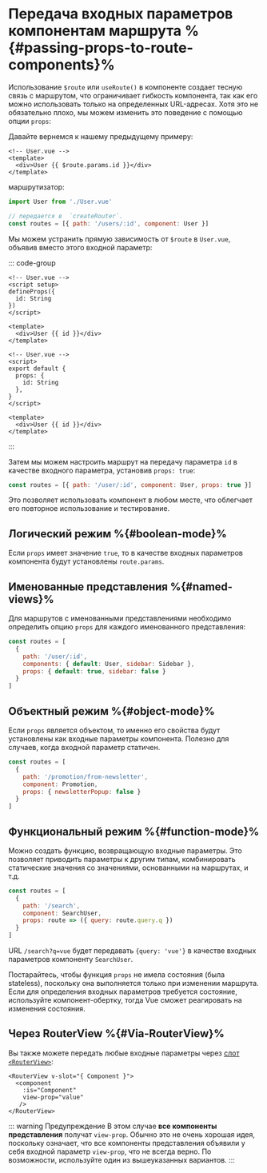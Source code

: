 # Передача входных параметров компонентам маршрута %{#passing-props-to-route-components}%

<VueSchoolLink
  href="https://vueschool.io/lessons/route-props"
  title="Узнайте, как передавать входные параметры компонентам маршрута"
/>

Использование `$route` или `useRoute()` в компоненте создает тесную связь с маршрутом, что ограничивает гибкость компонента, так как его можно использовать только на определенных URL-адресах. Хотя это не обязательно плохо, мы можем изменить это поведение с помощью опции `props`:

Давайте вернемся к нашему предыдущему примеру:

```vue
<!-- User.vue -->
<template>
  <div>User {{ $route.params.id }}</div>
</template>
```

маршрутизатор:

```js
import User from './User.vue'

// передается в  `createRouter`.
const routes = [{ path: '/users/:id', component: User }]
```

Мы можем устранить прямую зависимость от `$route` в `User.vue`, объявив вместо этого входной параметр:

::: code-group

```vue [Composition API]
<!-- User.vue -->
<script setup>
defineProps({
  id: String
})
</script>

<template>
  <div>User {{ id }}</div>
</template>
```

```vue [Options API]
<!-- User.vue -->
<script>
export default {
  props: {
    id: String
  },
}
</script>

<template>
  <div>User {{ id }}</div>
</template>
```

:::

Затем мы можем настроить маршрут на передачу параметра `id` в качестве входного параметра, установив `props: true`:

```js
const routes = [{ path: '/user/:id', component: User, props: true }]
```

Это позволяет использовать компонент в любом месте, что облегчает его повторное использование и тестирование.

## Логический режим %{#boolean-mode}%

Если `props` имеет значение `true`, то в качестве входных параметров компонента будут установлены `route.params`.

## Именованные представления %{#named-views}%

Для маршрутов с именованными представлениями необходимо определить опцию `props` для каждого именованного представления:

```js
const routes = [
  {
    path: '/user/:id',
    components: { default: User, sidebar: Sidebar },
    props: { default: true, sidebar: false }
  }
]
```

## Объектный режим %{#object-mode}%

Если `props` является объектом, то именно его свойства будут установлены как входные параметры компонента. Полезно для случаев, когда входной параметр статичен.

```js
const routes = [
  {
    path: '/promotion/from-newsletter',
    component: Promotion,
    props: { newsletterPopup: false }
  }
]
```

## Функциональный режим %{#function-mode}%

Можно создать функцию, возвращающую входные параметры. Это позволяет приводить параметры к другим типам, комбинировать статические значения со значениями, основанными на маршрутах, и т.д.

```js
const routes = [
  {
    path: '/search',
    component: SearchUser,
    props: route => ({ query: route.query.q })
  }
]
```

URL `/search?q=vue` будет передавать `{query: 'vue'}` в качестве входных параметров компоненту `SearchUser`.

Постарайтесь, чтобы функция `props` не имела состояния (была stateless), поскольку она выполняется только при изменении маршрута. Если для определения входных параметров требуется состояние, используйте компонент-обертку, тогда Vue сможет реагировать на изменения состояния.

## Через RouterView %{#Via-RouterView}%

Вы также можете передать любые входные параметры через [слот `<RouterView>`](../advanced/router-view-slot):

```vue-html
<RouterView v-slot="{ Component }">
  <component
    :is="Component"
    view-prop="value"
   />
</RouterView>
```

::: warning Предупреждение
В этом случае **все компоненты представления** получат `view-prop`. Обычно это не очень хорошая идея, поскольку означает, что все компоненты представления объявили у себя входной параметр `view-prop`, что не всегда верно. По возможности, используйте один из вышеуказанных вариантов.
:::
